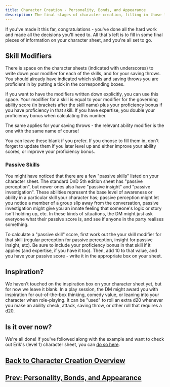 ```yaml
---
title: Character Creation - Personality, Bonds, and Appearance
description: The final stages of character creation, filling in those last blanks.
---
```


If you've made it this far, congratulations - you've done all the hard work and made all the decisions you'll need to.
All that's left is to fill in some final pieces of information on your character sheet, and you're all set to go.

## Skill Modifiers

There is space on the character sheets (indicated with underscores) to write down your modifier for each of the skills, and for your saving throws.
You should already have indicated which skills and saving throws you are proficient in by putting a tick in the corresponding boxes.

If you want to have the modifiers written down explicitly, you can use this space.
Your modifier for a skill is equal to your modifier for the governing ability score (in brackets after the skill name) plus your proficiency bonus if you have proficiency in that skill.
If you have expertise, you double your proficiency bonus when calculating this number.

The same applies for your saving throws - the relevant ability modifier is the one with the same name of course!

You can leave these blank if you prefer.
If you choose to fill them in, don't forget to update them if you later level up and either improve your ability scores, or improve your proficiency bonus.

### Passive Skills

You might have noticed that there are a few "passive skills" listed on your character sheet.
The standard DnD 5th edition sheet has "passive perception", but newer ones also have "passive insight" and "passive investigation".
These abilities represent the base level of awareness or ability in a particular skill your character has; passive perception might let you notice a member of a group slip away from the conversation, passive investigation might give you an innate feeling that someone's logic or story isn't holding up, etc.
In these kinds of situations, the DM might just ask everyone what their passive score is, and see if anyone in the party realises something.

To calculate a "passive skill" score, first work out the your skill modifier for that skill (regular perception for passive perception, insight for passive insight, etc).
Be sure to include your proficiency bonus in that skill if it applies (and expertise, if you have it too).
Then, add 10 to that value, and you have your passive score - write it in the appropriate box on your sheet.

## Inspiration?

We haven't touched on the inspiration box on your character sheet yet, but for now we leave it blank.
In a play session, the DM might award you with inspiration for out-of-the-box thinking, comedy value, or leaning into your character when role-playing.
It can be "used" to roll an extra d20 whenever you make an ability check, attack, saving throw, or other roll that requires a d20.

## Is it over now?

We're all done!
If you've followed along with the example and want to check out Erik's (level 1) character sheet, you can [do so here](TODO:FIXME).

## [Back to Character Creation Overview](../index.md)

## [Prev: Personality, Bonds, and Appearance](./personality-bonds.md)
